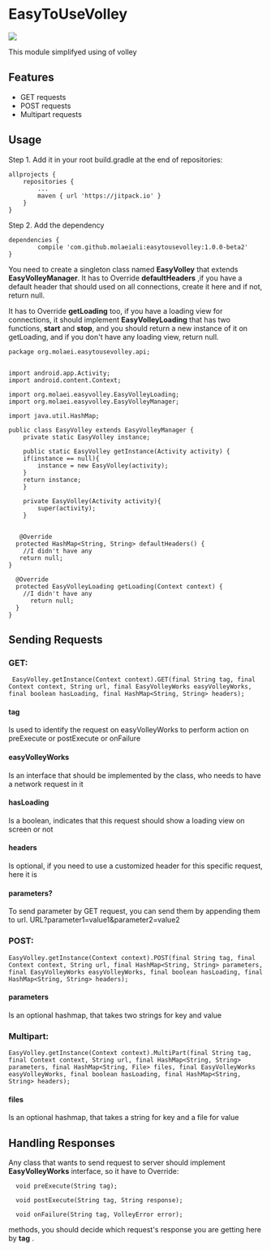 # EasyToUseVolley
[![](https://jitpack.io/v/molaeiali/easytousevolley.svg)](https://jitpack.io/#molaeiali/easytousevolley)

This module simplifyed using of volley

## Features
- GET requests
- POST requests
- Multipart requests

## Usage
Step 1. Add it in your root build.gradle at the end of repositories:

	allprojects {
		repositories {
			...
			maven { url 'https://jitpack.io' }
		}
	}


Step 2. Add the dependency

	dependencies {
	        compile 'com.github.molaeiali:easytousevolley:1.0.0-beta2'
	}

You need to create a singleton class named **EasyVolley** that extends **EasyVolleyManager**.
It has to Override **defaultHeaders** ,if you have a default header that should used on all connections, create it here and if not, return null.

It has to Override **getLoading** too, if you have a loading view for connections, it should implement **EasyVolleyLoading** that has two functions, **start** and **stop**, and you should return a new instance of it on getLoading, and if you don't have any loading view, return null.

	package org.molaei.easytousevolley.api;


	import android.app.Activity;
	import android.content.Context;

	import org.molaei.easyvolley.EasyVolleyLoading;
	import org.molaei.easyvolley.EasyVolleyManager;

	import java.util.HashMap;

	public class EasyVolley extends EasyVolleyManager {
	    private static EasyVolley instance;

	    public static EasyVolley getInstance(Activity activity) {
		if(instance == null){
		    instance = new EasyVolley(activity);
		}
		return instance;
	    }

	    private EasyVolley(Activity activity){
			super(activity);
	    }


	   @Override
	  protected HashMap<String, String> defaultHeaders() {
		//I didn't have any
	   return null;
	}

	  @Override
	  protected EasyVolleyLoading getLoading(Context context) {
		//I didn't have any
	      return null;
	  }
	}

## Sending Requests
### GET:
     EasyVolley.getInstance(Context context).GET(final String tag, final Context context, String url, final EasyVolleyWorks easyVolleyWorks, final boolean hasLoading, final HashMap<String, String> headers);
     
#### tag
Is used to identify the request on easyVolleyWorks to perform action on preExecute or postExecute or onFailure
#### easyVolleyWorks
Is an interface that should be implemented by the class, who needs to have a network request in it
#### hasLoading
Is a boolean, indicates that this request should show a loading view on screen or not
#### headers
Is optional, if you need to use a customized header for this specific request, here it is
#### parameters?
To send parameter by GET request, you can send them by appending them to url. 
URL?parameter1=value1&parameter2=value2
### POST:
    EasyVolley.getInstance(Context context).POST(final String tag, final Context context, String url, final HashMap<String, String> parameters, final EasyVolleyWorks easyVolleyWorks, final boolean hasLoading, final HashMap<String, String> headers);
#### parameters
Is an optional hashmap, that takes two strings for key and value

### Multipart:
    EasyVolley.getInstance(Context context).MultiPart(final String tag, final Context context, String url, final HashMap<String, String> parameters, final HashMap<String, File> files, final EasyVolleyWorks easyVolleyWorks, final boolean hasLoading, final HashMap<String, String> headers);
    
#### files
Is an optional hashmap, that takes a string for key and a file for value

## Handling Responses
Any class that wants to send request to server should implement **EasyVolleyWorks** interface, so it have to Override:

      void preExecute(String tag);

      void postExecute(String tag, String response);

      void onFailure(String tag, VolleyError error);

methods, you should decide which request's response you are getting here by **tag** .
